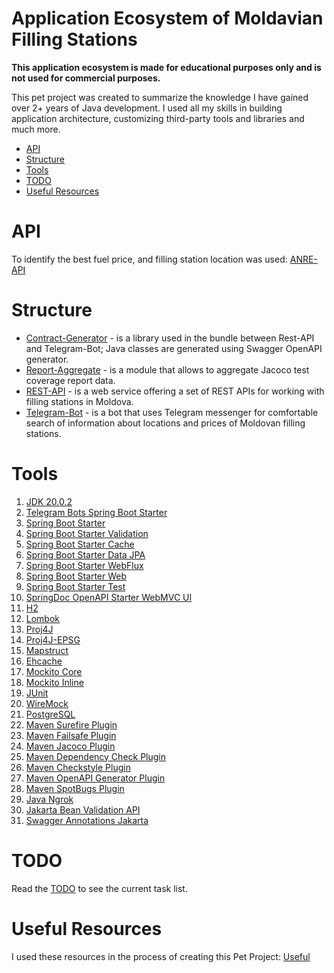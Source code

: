 # Application Ecosystem of Moldavian Filling Stations

<b>This application ecosystem is made for educational purposes only and is not used for commercial purposes.</b>

<p>This pet project was created to summarize the knowledge I have gained over 2+ years of Java development. I used all my skills 
in building application architecture, customizing third-party tools and libraries and much more.</p>

- [API](#api)
- [Structure](#structure)
- [Tools](#tools)
- [TODO](#todo)
- [Useful Resources](#useful-resources)

# API

To identify the best fuel price, and filling station location was used: [ANRE-API](https://api.iharta.md/anre/public/)

# Structure

- [Contract-Generator](/contract-generator) - is a library used in the bundle between Rest-API and Telegram-Bot; Java classes are
  generated using Swagger OpenAPI generator.
- [Report-Aggregate](/report-aggregate) - is a module that allows to aggregate Jacoco test coverage report data.
- [REST-API](/rest-api) - is a web service offering a set of REST APIs for working with filling stations in Moldova.
- [Telegram-Bot](/telegram-bot) - is a bot that uses Telegram messenger for comfortable search of information about locations and
  prices of Moldovan filling stations.

# Tools

1. [JDK 20.0.2](https://jdk.java.net/20/)
2. [Telegram Bots Spring Boot Starter](https://mvnrepository.com/artifact/org.telegram/telegrambots-spring-boot-starter)
3. [Spring Boot Starter](https://mvnrepository.com/artifact/org.springframework.boot/spring-boot-starter)
4. [Spring Boot Starter Validation](https://mvnrepository.com/artifact/org.springframework.boot/spring-boot-starter-validation)
5. [Spring Boot Starter Cache](https://mvnrepository.com/artifact/org.springframework.boot/spring-boot-starter-cache)
6. [Spring Boot Starter Data JPA](https://mvnrepository.com/artifact/org.springframework.boot/spring-boot-starter-data-jpa)
7. [Spring Boot Starter WebFlux](https://mvnrepository.com/artifact/org.springframework.boot/spring-boot-starter-webflux)
8. [Spring Boot Starter Web](https://mvnrepository.com/artifact/org.springframework.boot/spring-boot-starter-web)
9. [Spring Boot Starter Test](https://mvnrepository.com/artifact/org.springframework.boot/spring-boot-starter-test)
10. [SpringDoc OpenAPI Starter WebMVC UI](https://mvnrepository.com/artifact/org.springdoc/springdoc-openapi-starter-webmvc-ui)
11. [H2](https://mvnrepository.com/artifact/com.h2database/h2)
12. [Lombok](https://mvnrepository.com/artifact/org.projectlombok/lombok)
13. [Proj4J](https://mvnrepository.com/artifact/org.locationtech.proj4j/proj4j)
14. [Proj4J-EPSG](https://mvnrepository.com/artifact/org.locationtech.proj4j/proj4j-epsg)
15. [Mapstruct](https://mvnrepository.com/artifact/org.mapstruct/mapstruct)
16. [Ehcache](https://mvnrepository.com/artifact/org.ehcache/ehcache)
17. [Mockito Core](https://mvnrepository.com/artifact/org.mockito/mockito-core)
18. [Mockito Inline](https://mvnrepository.com/artifact/org.mockito/mockito-inline)
19. [JUnit](https://mvnrepository.com/artifact/org.junit.jupiter/junit-jupiter-api)
20. [WireMock](https://mvnrepository.com/artifact/com.github.tomakehurst/wiremock)
21. [PostgreSQL](https://mvnrepository.com/artifact/org.postgresql/postgresql)
22. [Maven Surefire Plugin](https://mvnrepository.com/artifact/org.apache.maven.plugins/maven-surefire-plugin)
23. [Maven Failsafe Plugin](https://mvnrepository.com/artifact/org.apache.maven.plugins/maven-failsafe-plugin)
24. [Maven Jacoco Plugin](https://mvnrepository.com/artifact/org.jacoco/jacoco-maven-plugin)
25. [Maven Dependency Check Plugin](https://mvnrepository.com/artifact/org.owasp/dependency-check-maven)
26. [Maven Checkstyle Plugin](https://mvnrepository.com/artifact/org.apache.maven.plugins/maven-checkstyle-plugin)
27. [Maven OpenAPI Generator Plugin](https://mvnrepository.com/artifact/org.openapitools/openapi-generator-maven-plugin)
28. [Maven SpotBugs Plugin](https://mvnrepository.com/artifact/com.github.spotbugs/spotbugs-maven-plugin)
29. [Java Ngrok](https://mvnrepository.com/artifact/com.github.alexdlaird/java-ngrok)
30. [Jakarta Bean Validation API](https://mvnrepository.com/artifact/jakarta.validation/jakarta.validation-api/3.0.2)
31. [Swagger Annotations Jakarta](https://mvnrepository.com/artifact/io.swagger.core.v3/swagger-annotations-jakarta)

# TODO

Read the [TODO](TODO.md) to see the current task list.

# Useful Resources

I used these resources in the process of creating this Pet Project: [Useful](Useful.md)